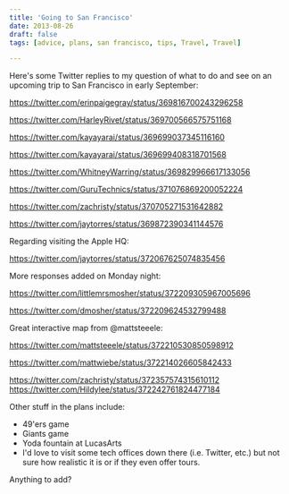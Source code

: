 ```yaml
---
title: 'Going to San Francisco'
date: 2013-08-26
draft: false
tags: [advice, plans, san francisco, tips, Travel, Travel]

---
```


Here's some Twitter replies to my question of what to do and see on an upcoming trip to San Francisco in early September:

https://twitter.com/erinpaigegray/status/369816700243296258

https://twitter.com/HarleyRivet/status/369700566575751168

https://twitter.com/kayayarai/status/369699037345116160

https://twitter.com/kayayarai/status/369699408318701568

https://twitter.com/WhitneyWarring/status/369829966617133056

https://twitter.com/GuruTechnics/status/371076869200052224

https://twitter.com/zachristy/status/370705271531642882

https://twitter.com/jaytorres/status/369872390341144576

Regarding visiting the Apple HQ:

https://twitter.com/jaytorres/status/372067625074835456

More responses added on Monday night:

https://twitter.com/littlemrsmosher/status/372209305967005696

https://twitter.com/dmosher/status/372209624532799488

Great interactive map from @mattsteeele:

https://twitter.com/mattsteeele/status/372210530850598912

https://twitter.com/mattwiebe/status/372214026605842433

https://twitter.com/zachristy/status/372357574315610112 https://twitter.com/Hildylee/status/372242761824477184

Other stuff in the plans include:

*   49'ers game
*   Giants game
*   Yoda fountain at LucasArts
*   I'd love to visit some tech offices down there (i.e. Twitter, etc.) but not sure how realistic it is or if they even offer tours.

Anything to add?